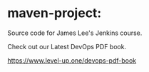 # maven-project: 
Source code for James Lee's Jenkins course.

Check out our Latest DevOps PDF book.

https://www.level-up.one/devops-pdf-book
